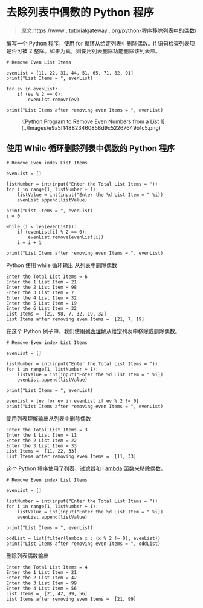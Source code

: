 # 去除列表中偶数的 Python 程序

> 原文:[https://www . tutorialgateway . org/python-程序移除列表中的偶数/](https://www.tutorialgateway.org/python-program-to-remove-even-numbers-in-a-list/)

编写一个 Python 程序，使用 for 循环从给定列表中删除偶数。if 语句检查列表项是否可被 2 整除。如果为真，则使用列表删除功能删除该列表项。

```
# Remove Even List Items

evenList = [11, 22, 31, 44, 51, 65, 71, 82, 91]
print("List Items = ", evenList)

for ev in evenList:
    if (ev % 2 == 0):
        evenList.remove(ev)

print("List Items after removing even Items = ", evenList)
```

<figure class="wp-block-image size-large">![Python Program to Remove Even Numbers from a List 1](../Images/e9a5f148823460858d9c52267649b1c5.png)</figure>

## 使用 While 循环删除列表中偶数的 Python 程序

```
# Remove Even index List Items

evenList = []

listNumber = int(input("Enter the Total List Items = "))
for i in range(1, listNumber + 1):
    listValue = int(input("Enter the %d List Item = " %i))
    evenList.append(listValue)

print("List Items = ", evenList)
i = 0

while (i < len(evenList)):
    if (evenList[i] % 2 == 0):
        evenList.remove(evenList[i])
    i = i + 1

print("List Items after removing even Items = ", evenList)
```

Python 使用 while 循环输出 从列表中删除偶数

```
Enter the Total List Items = 6
Enter the 1 List Item = 21
Enter the 2 List Item = 98
Enter the 3 List Item = 7
Enter the 4 List Item = 32
Enter the 5 List Item = 19
Enter the 6 List Item = 32
List Items =  [21, 98, 7, 32, 19, 32]
List Items after removing even Items =  [21, 7, 19]
```

在这个 Python 例子中，我们使用[列表理解](https://www.tutorialgateway.org/python-list-comprehensions/)从给定列表中移除或删除偶数。

```
# Remove Even index List Items

evenList = []

listNumber = int(input("Enter the Total List Items = "))
for i in range(1, listNumber + 1):
    listValue = int(input("Enter the %d List Item = " %i))
    evenList.append(listValue)

print("List Items = ", evenList)

evenList = [ev for ev in evenList if ev % 2 != 0]    
print("List Items after removing even Items = ", evenList)
```

使用列表理解输出从列表中删除偶数

```
Enter the Total List Items = 3
Enter the 1 List Item = 11
Enter the 2 List Item = 22
Enter the 3 List Item = 33
List Items =  [11, 22, 33]
List Items after removing even Items =  [11, 33]
```

这个 Python 程序使用了[列表](https://www.tutorialgateway.org/python-list/)、过滤器和 l [ambda](https://www.tutorialgateway.org/python-lambda/) 函数来移除偶数。

```
# Remove Even index List Items

evenList = []

listNumber = int(input("Enter the Total List Items = "))
for i in range(1, listNumber + 1):
    listValue = int(input("Enter the %d List Item = " %i))
    evenList.append(listValue)

print("List Items = ", evenList)

oddList = list(filter(lambda x : (x % 2 != 0), evenList))    
print("List Items after removing even Items = ", oddList)
```

删除列表偶数输出

```
Enter the Total List Items = 4
Enter the 1 List Item = 21
Enter the 2 List Item = 42
Enter the 3 List Item = 99
Enter the 4 List Item = 56
List Items =  [21, 42, 99, 56]
List Items after removing even Items =  [21, 99]
```